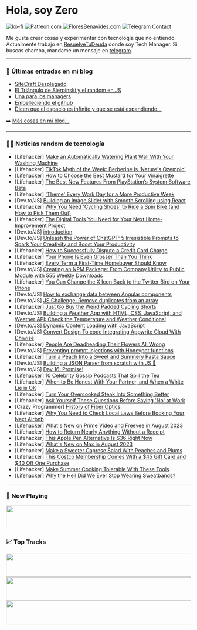 # Hola, soy Zero

[![ko-fi](https://ko-fi.com/img/githubbutton_sm.svg)](https://ko-fi.com/J3J4N0LUK)
[![Patreon.com](https://img.shields.io/endpoint.svg?url=https%3A%2F%2Fshieldsio-patreon.vercel.app%2Fapi%3Fusername%3Dzerodragon%26type%3Dpatrons&style=for-the-badge)](https://patreon.com/zerodragon)
[![FloresBenavides.com](https://img.shields.io/website?down_message=oops&label=MiBlog&style=for-the-badge&up_message=online&url=https%3A%2F%2Ffloresbenavides.com)](https://floresbenavides.com)
[![Telegram Contact](https://img.shields.io/badge/escr%C3%ADbeme-ZeroDragon-%2326A5E4?style=for-the-badge&logo=telegram)](https://t.me/zerodragon)

Me gusta crear cosas y experimentar con tecnología que no entiendo.
Actualmente trabajo en [ResuelveTuDeuda](http://github.com/resuelve) donde soy Tech Manager.
Si buscas chamba, mandame un mensaje en [telegram](https://t.me/zerodragon).

---

### 📕 Últimas entradas en mi blog
<!-- BLOG-POST-LIST:START -->
- [SiteCraft Desplegado](https://floresbenavides.com/sitecraft-desplegado/)
- [El Triángulo de Sierpinski y el random en JS](https://floresbenavides.com/el-triangulo-de-sierpinski-y-el-random-en-js/)
- [Una para los managers](https://floresbenavides.com/una-para-los-managers/)
- [Embelleciendo el github](https://floresbenavides.com/embelleciendo-el-github/)
- [Dicen que el espacio es infinito y que se está expandiendo…](https://floresbenavides.com/dicen-que-el-espacio-es-infinito-y-que-se-esta-expandiendo/)
<!-- BLOG-POST-LIST:END -->

➡️ [Más cosas en mi blog...](https://floresbenavides.com)

---

### 👨‍💻 Noticias random de tecnología
<!-- TECH-POSTS:START -->
- [Lifehacker] [Make an Automatically Watering Plant Wall With Your Washing Machine](https://lifehacker.com/make-an-automatically-watering-plant-wall-with-your-was-1850690875)
- [Lifehacker] [TikTok Myth of the Week: Berberine Is &#39;Nature&#39;s Ozempic&#39;](https://lifehacker.com/berberine-isnt-nature-s-ozempic-1850693953)
- [Lifehacker] [How to Choose the Best Mustard for Your Vinaigrette](https://lifehacker.com/how-to-choose-the-right-mustard-for-your-vinaigrette-1832912147)
- [Lifehacker] [The Best New Features From PlayStation’s System Software Beta](https://lifehacker.com/the-best-new-features-from-playstation-s-system-softwar-1850694955)
- [Lifehacker] [&#39;Theme&#39; Every Work Day for a More Productive Week](https://lifehacker.com/theme-every-work-day-for-a-more-productive-week-1850693620)
- [Dev.to/JS] [Building an Image Slider with Smooth Scrolling using React](https://dev.to/aneeqakhan/building-an-image-slider-with-smooth-scrolling-using-react-1jdb)
- [Lifehacker] [Why You Need &#39;Cycling Shoes&#39; to Ride a Spin Bike &lpar;and How to Pick Them Out&rpar;](https://lifehacker.com/why-you-need-cycling-shoes-to-ride-a-spin-bike-and-how-1848026622)
- [Lifehacker] [The Digital Tools You Need for Your Next Home- Improvement Project](https://lifehacker.com/the-digital-tools-you-need-for-your-next-home-improvem-1850694100)
- [Dev.to/JS] [introduction](https://dev.to/zekariyasberih4/introduction-5eeb)
- [Dev.to/JS] [Unleash the Power of ChatGPT: 5 Irresistible Prompts to Spark Your Creativity and Boost Your Productivity](https://dev.to/rishabh062/unleash-the-power-of-chatgpt-5-irresistible-prompts-to-spark-your-creativity-and-boost-your-productivity-5ab7)
- [Lifehacker] [How to Successfully Dispute a Credit Card Charge](https://lifehacker.com/how-to-successfully-dispute-a-credit-card-charge-1850687758)
- [Lifehacker] [Your Phone Is Even Grosser Than You Think](https://lifehacker.com/clean-your-phone-right-now-1832426763)
- [Lifehacker] [Every Term a First-Time Homebuyer Should Know](https://lifehacker.com/every-term-a-first-time-homebuyer-should-know-1850684147)
- [Dev.to/JS] [Creating an NPM Package: From Company Utility to Public Module with 555 Weekly Downloads](https://dev.to/eworld/creating-an-npm-package-from-company-utility-to-public-module-with-555-weekly-downloads-1ohh)
- [Lifehacker] [You Can Change the X Icon Back to the Twitter Bird on Your Phone](https://lifehacker.com/you-can-change-the-x-icon-back-to-the-twitter-bird-on-y-1850693575)
- [Dev.to/JS] [How to exchange data between Angular components](https://dev.to/aymenmissaouii/how-to-exchange-data-between-angular-components-4n2k)
- [Dev.to/JS] [JS Challenge: Remove duplicates from an array](https://dev.to/jlogix/js-challenge-remove-duplicates-from-an-array-1hbi)
- [Lifehacker] [Just Go Buy the Weird Padded Cycling Shorts](https://lifehacker.com/just-go-buy-the-weird-padded-cycling-shorts-1850688084)
- [Dev.to/JS] [Building a Weather App with HTML, CSS, JavaScript, and Weather API: Check the Temperature and Weather Conditions!](https://dev.to/sadiqshaik123/building-a-weather-app-with-html-css-javascript-and-weather-api-check-the-temperature-and-weather-conditions-53ik)
- [Dev.to/JS] [Dynamic Content Loading with JavaScript](https://dev.to/iamcymentho/dynamic-content-loading-with-javascript-15hh)
- [Dev.to/JS] [Convert Design To code Integrating Appwrite Cloud With Dhiwise](https://dev.to/terieyenike/convert-design-to-code-integrating-appwrite-cloud-with-dhiwise-o50)
- [Lifehacker] [People Are Deadheading Their Flowers All Wrong](https://lifehacker.com/people-are-deadheading-their-flowers-all-wrong-1850690797)
- [Dev.to/JS] [Preventing prompt injections with Honeypot functions](https://dev.to/slickstef11/preventing-prompt-injections-with-honeypot-functions-pb4)
- [Lifehacker] [Turn a Peach Into a Sweet and Summery Pasta Sauce](https://lifehacker.com/turn-a-peach-into-a-sweet-and-summery-pasta-sauce-1850693637)
- [Dev.to/JS] [Building a JSON Parser from scratch with JS 🤯](https://dev.to/vit0rr/building-a-json-parser-from-scratch-with-js-3180)
- [Dev.to/JS] [Day 16: Promise!](https://dev.to/dhrn/day-16-promise-3fmg)
- [Lifehacker] [10 Celebrity Gossip Podcasts That Spill the Tea](https://lifehacker.com/best-celebrity-gossip-podcasts-1850689823)
- [Lifehacker] [When to Be Honest With Your Partner, and When a White Lie is OK](https://lifehacker.com/when-to-be-honest-with-your-partner-and-when-a-white-l-1850687382)
- [Lifehacker] [Turn Your Overcooked Steak Into Something Better](https://lifehacker.com/turn-your-overcooked-steak-into-something-better-1850687215)
- [Lifehacker] [Ask Yourself These Questions Before Saying &#39;No&#39; at Work](https://lifehacker.com/ask-yourself-these-questions-before-saying-no-at-work-1850686442)
- [Crazy Programmer] [History of Fiber Optics](https://www.thecrazyprogrammer.com/2023/08/history-of-fiber-optics.html)
- [Lifehacker] [Why You Need to Check Local Laws Before Booking Your Next Airbnb](https://lifehacker.com/check-local-laws-before-booking-your-summer-airbnb-1833300051)
- [Lifehacker] [What&#39;s New on Prime Video and Freevee in August 2023](https://lifehacker.com/whats-new-on-prime-video-and-freevee-in-august-2023-1850693204)
- [Lifehacker] [How to Return Nearly Anything Without a Receipt](https://lifehacker.com/how-to-return-nearly-anything-without-a-receipt-5853626)
- [Lifehacker] [This Apple Pen Alternative Is $36 Right Now](https://lifehacker.com/this-apple-pen-alternative-is-36-right-now-1850676180)
- [Lifehacker] [What&#39;s New on Max in August 2023](https://lifehacker.com/whats-new-on-max-in-august-2023-1850692913)
- [Lifehacker] [Make a Sweeter Caprese Salad With Peaches and Plums](https://lifehacker.com/use-stone-fruits-to-make-this-caprese-salad-1828631119)
- [Lifehacker] [This Costco Membership Comes With a $45 Gift Card and $40 Off One Purchase](https://lifehacker.com/this-costco-membership-comes-with-a-45-gift-card-and-1850692844)
- [Lifehacker] [Make Summer Cooking Tolerable With These Tools](https://lifehacker.com/make-summer-cooking-tolerable-with-these-tools-1850690788)
- [Lifehacker] [Why the Hell Did We Ever Stop Wearing Sweatbands?](https://lifehacker.com/why-the-hell-did-we-ever-stop-wearing-sweatbands-1848156420)<!-- TECH-POSTS:END -->

---

### 🎵 Now Playing
<a href="https://spotify-now-playing-dun.vercel.app/now-playing?open"><img src="https://spotify-now-playing-dun.vercel.app/now-playing" width="540" height="64"></a>

### 📈 Top Tracks
<a href="https://spotify-now-playing-dun.vercel.app/top-tracks?i=1&open"><img src="https://spotify-now-playing-dun.vercel.app/top-tracks?i=1" width="540" height="64"></a>
<a href="https://spotify-now-playing-dun.vercel.app/top-tracks?i=2&open"><img src="https://spotify-now-playing-dun.vercel.app/top-tracks?i=2" width="540" height="64"></a>
<a href="https://spotify-now-playing-dun.vercel.app/top-tracks?i=3&open"><img src="https://spotify-now-playing-dun.vercel.app/top-tracks?i=3" width="540" height="64"></a>

